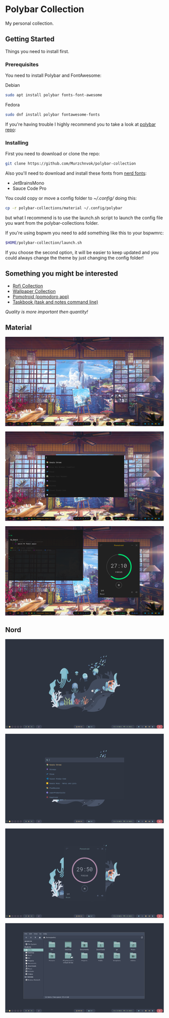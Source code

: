 # Polybar Collection

My personal collection.

## Getting Started

Things you need to install first.

### Prerequisites

You need to install Polybar and FontAwesome:

Debian

```bash
sudo apt install polybar fonts-font-awesome
```

Fedora

```bash
sudo dnf install polybar fontawesome-fonts
```

If you're having trouble I highly recommend you to take a look at [polybar repo](https://github.com/polybar/polybar):

### Installing

First you need to download or clone the repo:

```bash
git clone https://github.com/Murzchnvok/polybar-collection
```

Also you'll need to download and install these fonts from [nerd fonts](https://www.nerdfonts.com/font-downloads):

* JetBrainsMono
* Sauce Code Pro

You could copy or move a config folder to *~/.config/* doing this:

```bash
cp -r polybar-collections/material ~/.config/polybar
```

but what I recommend is to use the launch.sh script to launch the config file you want from the polybar-collections folder.

If you're using bspwm you need to add something like this to your bspwmrc:

```bash
$HOME/polybar-collection/launch.sh
```

If you choose the second option, it will be easier to keep updated and you could always change the theme by just changing the config folder!

## Something you might be interested

* [Rofi Collection](https://github.com/Murzchnvok/rofi-collection)
* [Wallpaper Collection](https://drive.google.com/drive/folders/1o1qjRgkJtnF_8uGB1z6MRsQUjWinHUsw?usp=sharing)
* [Pomotroid (pomodoro app)](https://github.com/Splode/pomotroid)
* [Taskbook (task and notes command line)](https://github.com/klaussinani/taskbook)

*Quality is more important then quantity!*

## Material

![desktop](screenshots/material/desktop.png)

![rofi](screenshots/material/rofi.png)

![some apps](screenshots/material/some-apps.png)

## Nord

![desktop](screenshots/nord/desktop.png)

![rofi](screenshots/nord/rofi.png)

![pomotroid](screenshots/nord/pomotroid.png)

![thunar](screenshots/nord/thunar.png)
